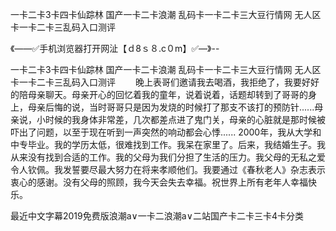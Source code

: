 一卡二卡3卡四卡仙踪林
国产一卡二卡浪潮
乱码卡一卡二卡三大豆行情网
无人区卡一卡二卡三乱码入口测评


《——✅手机浏览器打开网沚【ｄ8ｓ８.c０m】✅—》--

一卡二卡3卡四卡仙踪林
国产一卡二卡浪潮
乱码卡一卡二卡三大豆行情网
无人区卡一卡二卡三乱码入口测评
　　晚上表哥们邀请我去喝酒，我拒绝了，我要好好的陪母亲聊天。母亲开心的回忆着我的童年，说着说着，话题却转到了哥哥的身上，母亲后悔的说，当时哥哥只是因为发烧的时候打了那支不该打的预防针......母亲说，小时候的我身体非常差，几次都差点进了鬼门关，母亲的心脏就是那时候被吓出了问题，以至于现在听到一声突然的响动都会心悸......
2000年，我从大学和中专毕业。我的学历太低，很难找到工作。我呆在家里了。后来，我结婚生子。我从来没有找到合适的工作。我的父母为我们分担了生活的压力。我父母的无私之爱令人钦佩。我发誓要尽最大努力在将来孝顺他们。我要通过《春秋老人》杂志表示衷心的感谢。没有父母的照顾，我今天会失去幸福。祝世界上所有老年人幸福快乐。





最近中文字幕2019免费版浪潮a∨一卡二浪潮a∨二站国产卡二卡三卡4卡分类
